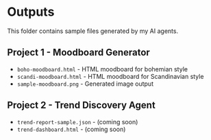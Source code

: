 # Outputs

This folder contains sample files generated by my AI agents.

## Project 1 - Moodboard Generator
- `boho-moodboard.html` - HTML moodboard for bohemian style
- `scandi-moodboard.html` - HTML moodboard for Scandinavian style
- `sample-moodboard.png` - Generated image output

## Project 2 - Trend Discovery Agent
- `trend-report-sample.json` - (coming soon)
- `trend-dashboard.html` - (coming soon)
